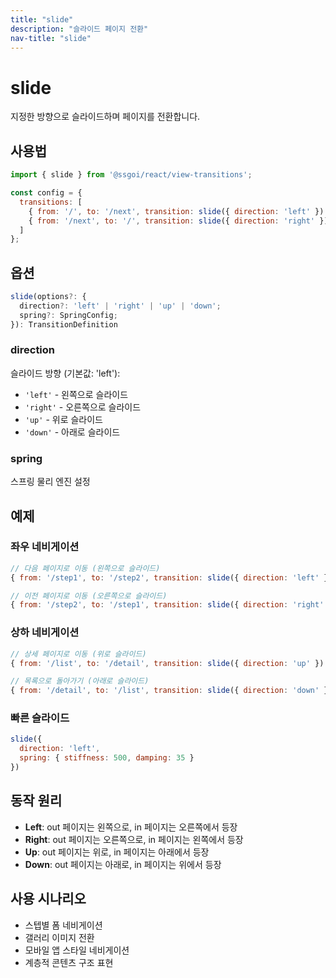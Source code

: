 ```yaml
---
title: "slide"
description: "슬라이드 페이지 전환"
nav-title: "slide"
---
```


# slide

지정한 방향으로 슬라이드하며 페이지를 전환합니다.

## 사용법

```jsx
import { slide } from '@ssgoi/react/view-transitions';

const config = {
  transitions: [
    { from: '/', to: '/next', transition: slide({ direction: 'left' }) },
    { from: '/next', to: '/', transition: slide({ direction: 'right' }) }
  ]
};
```

## 옵션

```typescript
slide(options?: {
  direction?: 'left' | 'right' | 'up' | 'down';
  spring?: SpringConfig;
}): TransitionDefinition
```

### direction

슬라이드 방향 (기본값: 'left'):

- `'left'` - 왼쪽으로 슬라이드
- `'right'` - 오른쪽으로 슬라이드
- `'up'` - 위로 슬라이드
- `'down'` - 아래로 슬라이드

### spring

스프링 물리 엔진 설정

## 예제

### 좌우 네비게이션

```jsx
// 다음 페이지로 이동 (왼쪽으로 슬라이드)
{ from: '/step1', to: '/step2', transition: slide({ direction: 'left' }) }

// 이전 페이지로 이동 (오른쪽으로 슬라이드)
{ from: '/step2', to: '/step1', transition: slide({ direction: 'right' }) }
```

### 상하 네비게이션

```jsx
// 상세 페이지로 이동 (위로 슬라이드)
{ from: '/list', to: '/detail', transition: slide({ direction: 'up' }) }

// 목록으로 돌아가기 (아래로 슬라이드)
{ from: '/detail', to: '/list', transition: slide({ direction: 'down' }) }
```

### 빠른 슬라이드

```jsx
slide({
  direction: 'left',
  spring: { stiffness: 500, damping: 35 }
})
```

## 동작 원리

- **Left**: out 페이지는 왼쪽으로, in 페이지는 오른쪽에서 등장
- **Right**: out 페이지는 오른쪽으로, in 페이지는 왼쪽에서 등장
- **Up**: out 페이지는 위로, in 페이지는 아래에서 등장
- **Down**: out 페이지는 아래로, in 페이지는 위에서 등장

## 사용 시나리오

- 스텝별 폼 네비게이션
- 갤러리 이미지 전환
- 모바일 앱 스타일 네비게이션
- 계층적 콘텐츠 구조 표현